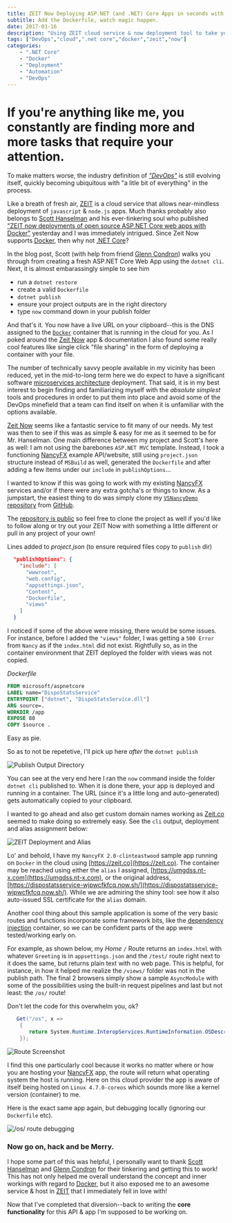 ```yaml
---
title: ZEIT Now Deploying ASP.NET (and .NET) Core Apps in seconds with your Dockerfile
subtitle: Add the Dockerfile, watch magic happen.        
date: 2017-03-16
description: "Using ZEIT cloud service & now deployment tool to take your .NET Core web app from staging to production.  Dockerizing your apps made simple!"
tags: ["DevOps","cloud",".net core","docker","zeit","now"]
categories:
    - ".NET Core"
    - "Docker"
    - "Deployment"
    - "Automation"
    - "DevOps"
---
```


# If you're anything like me, you constantly are finding more and more tasks that require your attention.

To make matters worse, the industry definition of [_"DevOps"_](https://en.wikipedia.org/wiki/DevOps) is still evolving itself, quickly becoming ubiquitous with "a litle bit of everything" in the process. 

Like a breath of fresh air, [ZEIT](https://zeit.co) is a cloud service that allows near-mindless deployment of `javascript` & `node.js` apps.  Much thanks probably also belongs to [Scott Hanselman](https://twitter.com/shanselman) and his ever-tinkering soul who published ["ZEIT now deployments of open source ASP.NET Core web apps with Docker"](https://www.hanselman.com/blog/ZEITNowDeploymentsOfOpenSourceASPNETCoreWebAppsWithDocker.aspx) yesterday and I was immediately intrigued.  Since Zeit Now supports [Docker](https://docker.com), then why not [.NET Core](https://dot.net)?

In the blog post, Scott (with help from friend [Glenn Condron](https://twitter.com/condrong?lang=en)) walks you through from creating a fresh ASP.NET Core Web App using the `dotnet cli`.  Next, it is almost embarassingly simple to see him 

* run a `dotnet restore`
* create a valid `Dockerfile`
* `dotnet publish`
* ensure your project outputs are in the right directory
* type `now` command down in your publish folder

And that's it.  You now have a live URL on your clipboard--this is the DNS assigned to the [`Docker`](https://docker.com) container that is running in the cloud for you. As I poked around the [Zeit Now](https://zeit.co/now) app & documentation I also found some really cool features like single click "file sharing" in the form of deploying a container with your file.

The number of technically savvy people available in my vicinity has been reduced, yet in the mid-to-long term here we do expect to have a significant software [microservices architecture](http://amzn.to/2mydV0m) deployment. That said, it is in my best interest to begin finding and familiarizing myself with the _absolute simplest_ tools and procedures in order to put them into place and avoid some of the DevOps minefield that a team can find itself on when it is unfamiliar with the options available.

[Zeit Now](https://zeit.co/now) seems like a fantastic service to fit many of our needs. My test was then to see if this was as simple & easy for me as it seemed to be for Mr. Hanselman.  One main difference between my project and Scott's here as well: I am not using the barebones `ASP.NET MVC` template.  Instead, I took a functioning [NancyFX](https://www.nancyfx.org) example API/website, still using `project.json` structure instead of `MSBuild` as well, generated the `Dockerfile` and after adding a few items under our `include` in `publishOptions`...

I wanted to know if this was going to work with my existing [NancyFX](https://nancyfx.org) services and/or if there were any extra gotcha's or things to know. As a jumpstart, the easiest thing to do was simply clone my [`VSNancyDemo` repository](https://github.com/nandotech/VSNancyDemo/) from [GitHub](https://github.com).

The [repository is public](https://github.com/nandotech/VSNancyDemo/) so feel free to clone the project as well if you'd like to follow along or try out your ZEIT Now with something a little different or pull in any project of your own!

Lines added to _project.json_ (to ensure required files copy to `publish` dir)

```json
  "publishOptions": {
    "include": [
      "wwwroot",
      "web.config",
      "appsettings.json",
      "Content",
      "Dockerfile",
      "views"
    ]
  }
```

I noticed if some of the above were missing, there would be some issues. For instance, before I added the `"views"` folder, I was getting a `500 Error` from `Nancy` as if the `index.html` did not exist.  Rightfully so, as in the container environment that ZEIT deployed the folder with views was not copied.

_Dockerfile_

```dockerfile
FROM microsoft/aspnetcore
LABEL name="DispoStatsService"
ENTRYPOINT ["dotnet", "DispoStatsService.dll"]
ARG source=.
WORKDIR /app
EXPOSE 80
COPY $source .

```

Easy as pie.

So as to not be repetetive, I'll pick up here _after_ the `dotnet publish`

![Publish Output Directory](http://i.imgur.com/C6tiFbc.png)

You can see at the very end here I ran the `now` command inside the folder `dotnet cli` published to.  When it is done there, your app is deployed and running in a container.  The URL (since it's a little long and auto-generated) gets automatically copied to your clipboard.

I wanted to go ahead and also get custom domain names working as [Zeit.co](https://zeit.co) seemed to make doing so extremely easy. See the `cli` output, deployment and alias assignment below:

![ZEIT Deployment and Alias](http://i.imgur.com/zAV9pgo.png)

Lo' and behold, I have my `NancyFX 2.0-clinteastwood` sample app running on `Docker` in the cloud using [https://zeit.co](https://zeit.co).  The container may be reached using either the `alias` I assigned, [https://umgdss.nt-x.com](https://umgdss.nt-x.com), or the original address, [https://dispostatsservice-wjpwcfkfcq.now.sh/](https://dispostatsservice-wjpwcfkfcq.now.sh/).  While we are admiring the shiny tool: see how it also auto-issued SSL certificate for the `alias` domain.

Another cool thing about this sample application is some of the very basic routes and functions incorporate some framework bits, like the [dependency injection](https://en.wikipedia.org/wiki/Dependency_injection) container, so we can be confident parts of the app were tested/working early on.

For example, as shown below, my _Home_ `/` Route returns an `index.html` with whatever `Greeting` is in `appsettings.json` and the `/test/` route right next to it does the same, but returns plain text with no web page. This is helpful, for instance, in how it helped me realize the `/views/` folder was not  in the publish path.  The final 2 browsers simply show a sample `AsyncModule` with some of the possibilities using the built-in request pipelines and last but not least: the `/os/` route!

Don't let the code for this overwhelm you, ok?

```csharp
   Get("/os", x =>
    {
       return System.Runtime.InteropServices.RuntimeInformation.OSDescription;
    });

```

![Route Screenshot](http://i.imgur.com/fXmVmvo.png)

I find this one particularly cool because it works no matter where or how you are hosting your [NancyFX](https://nancyfx.org) app, the route will return what operating system the host is running. Here on this cloud provider the app is aware of itself being hosted on `Linux 4.7.0-coreos` which sounds more like a kernel version (container) to me.

Here is the exact same app again, but debugging locally (ignoring our `Dockerfile` etc).

![/os/ route debugging](http://i.imgur.com/kkkZejX.png)

### Now go on, hack and be Merry.

I hope some part of this was helpful, I personally want to thank [Scott Hanselman](https://twitter.com/shanselman) and [Glenn Condron](https://twitter.com/condrong) for their tinkering and getting this to work! This has not only helped me overall understand the concept and inner workings with regard to [Docker](https://docker.com), but it also exposed me to an awesome service & host in [ZEIT](https://zeit.co) that I immediately fell in love with!

Now that I've completed that diversion--back to writing the **core functionality** for this API & app I'm supposed to be working on.